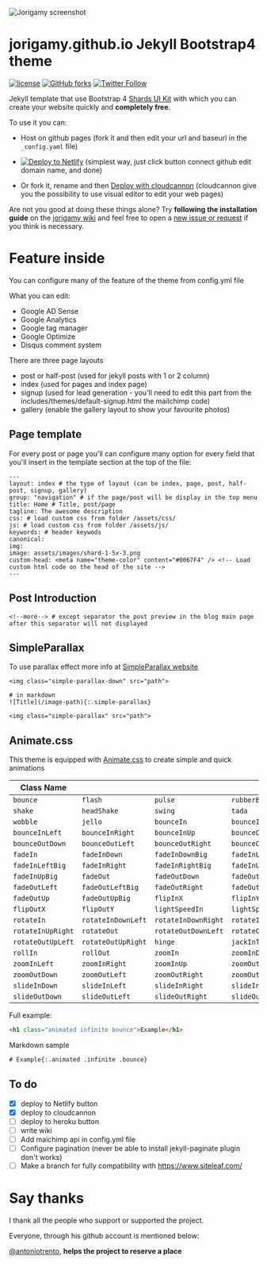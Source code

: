 ![Jorigamy screenshot](https://raw.githubusercontent.com/jorigamy/jorigamy.github.io/master/assets/images/jorigamy-readme.jpg)

# jorigamy.github.io Jekyll Bootstrap4 theme
[![license](https://img.shields.io/github/license/mashape/apistatus.svg?style=flat-square)](https://github.com/jorigamy/jorigamy.github.io/blob/master/LICENSE) [![GitHub forks](https://img.shields.io/github/forks/badges/shields.svg?style=social&label=Fork)](https://github.com/jorigamy/jorigamy.github.io) <!--[![GitHub stars](https://img.shields.io/github/stars/badges/shields.svg?style=social&label=Stars)](https://github.com/jorigamy/jorigamy.github.io) -->[![Twitter Follow](https://img.shields.io/twitter/follow/espadrine.svg?style=social&label=Follow)](https://twitter.com/lantoniotrento) 

Jekyll template that use Bootstrap 4 [Shards UI Kit](https://designrevision.com/downloads/shards/?ref=producthunt) with which you can create your website quickly and **completely free**.

To use it you can:

- Host on github pages (fork it and then edit your url and baseurl in the `_config.yaml` file)

<!-- Markdown snippet -->
- [![Deploy to Netlify](https://www.netlify.com/img/deploy/button.svg)](https://app.netlify.com/start/deploy?repository=https://github.com/jorigamy/jorigamy.github.io) (simplest way, just click button connect github edit domain name, and done)

- Or fork it, rename and then [Deploy with cloudcannon](https://cloudcannon.com/) (cloudcannon give you the possibility to use visual editor to edit your web pages)

Are not you good at doing these things alone? Try **following the installation guide** on the [jorigamy wiki](https://github.com/jorigamy/jorigamy.github.io/wiki/Installation) and feel free to open a [new issue or request](https://github.com/jorigamy/jorigamy.github.io/issues) if you think is necessary.

# Feature inside

You can configure many of the feature of the theme from config.yml file

What you can edit:

* Google AD Sense
* Google Analytics
* Google tag manager
* Google Optimize
* Disqus comment system

There are three page layouts

* post or half-post (used for jekyll posts with 1 or 2 column)
* index (used for pages and index page)
* signup (used for lead generation - you'll need to edit this part from the includes/themes/default-signup.html the mailchimp code)
* gallery (enable the gallery layout to show your favourite photos)

## Page template

For every post or page you'll can configure many option for every field that you'll insert in the template section at the top of the file:


```
---
layout: index # the type of layout (can be index, page, post, half-post, signup, gallery)
group: "navigation" # if the page/post will be display in the top menu
title: Home # Title, post/page
tagline: The awesome description
css: # load custom css from folder /assets/css/
js: # load custom css from folder /assets/js/
keywords: # header keywods
canonical:
img:
image: assets/images/shard-1-5x-3.png
custom-head: <meta name="theme-color" content="#0067F4" /> <!-- Load custom html code on the head of the site -->
---
```
## Post Introduction

```
<!--more--> # except separator the post preview in the blog main page after this separator will not displayed
```

## SimpleParallax

To use parallax effect more info at [SimpleParallax website](https://anakao-theme.com/simpleparallax/)

```
<img class="simple-parallax-down" src="path">

# in markdown
![Title](/image-path){:.simple-parallax}

<img class="simple-parallax" src="path">
```

## Animate.css

This theme is equipped with [Animate.css](https://daneden.github.io/animate.css/) to create simple and quick animations

| Class Name | | | |
|--------------------|--------------------|--------------------|--------------------|
| `bounce` |`flash` |`pulse` |`rubberBand` |
| `shake` |`headShake` |`swing` |`tada` |
| `wobble` |`jello` |`bounceIn` |`bounceInDown` |
| `bounceInLeft` |`bounceInRight` |`bounceInUp` |`bounceOut` |
| `bounceOutDown` |`bounceOutLeft` |`bounceOutRight` |`bounceOutUp` |
| `fadeIn` |`fadeInDown` |`fadeInDownBig` |`fadeInLeft` |
| `fadeInLeftBig` |`fadeInRight` |`fadeInRightBig` |`fadeInUp` |
| `fadeInUpBig` |`fadeOut` |`fadeOutDown` |`fadeOutDownBig` |
| `fadeOutLeft` |`fadeOutLeftBig` |`fadeOutRight` |`fadeOutRightBig` |
| `fadeOutUp` |`fadeOutUpBig` |`flipInX` |`flipInY` |
| `flipOutX` |`flipOutY` |`lightSpeedIn` |`lightSpeedOut` |
| `rotateIn` |`rotateInDownLeft` |`rotateInDownRight` |`rotateInUpLeft` |
| `rotateInUpRight` |`rotateOut` |`rotateOutDownLeft` |`rotateOutDownRight` |
| `rotateOutUpLeft` |`rotateOutUpRight` |`hinge` |`jackInTheBox` |
| `rollIn` |`rollOut` |`zoomIn` |`zoomInDown` |
| `zoomInLeft` |`zoomInRight` |`zoomInUp` |`zoomOut` |
| `zoomOutDown` |`zoomOutLeft` |`zoomOutRight` |`zoomOutUp` |
| `slideInDown` |`slideInLeft` |`slideInRight` |`slideInUp` |
| `slideOutDown` |`slideOutLeft` |`slideOutRight` |`slideOutUp` |

Full example:

```html
<h1 class="animated infinite bounce">Example</h1>
```
Markdown sample

```html
# Example{:.animated .infinite .bounce}
```

## To do

- [x] deploy to Netlify button
- [x] deploy to cloudcannon
- [ ] deploy to heroku button
- [ ] write wiki
- [ ] Add maichimp api in config.yml file
- [ ] Configure pagination (never be able to install jekyll-paginate plugin don't works)
- [ ] Make a branch for fully compatibility with https://www.siteleaf.com/

# Say thanks

I thank all the people who support or supported the project.

Everyone, through his github account is mentioned below:

[@antoniotrento](https://github.com/antoniotrento), **helps the project to reserve a place**

